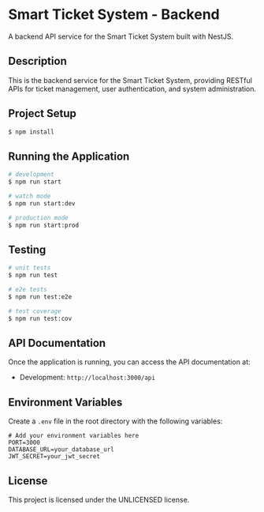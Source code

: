 # Smart Ticket System - Backend

A backend API service for the Smart Ticket System built with NestJS.

## Description

This is the backend service for the Smart Ticket System, providing RESTful APIs for ticket management, user authentication, and system administration.

## Project Setup

```bash
$ npm install
```

## Running the Application

```bash
# development
$ npm run start

# watch mode
$ npm run start:dev

# production mode
$ npm run start:prod
```

## Testing

```bash
# unit tests
$ npm run test

# e2e tests
$ npm run test:e2e

# test coverage
$ npm run test:cov
```

## API Documentation

Once the application is running, you can access the API documentation at:
- Development: `http://localhost:3000/api`

## Environment Variables

Create a `.env` file in the root directory with the following variables:

```env
# Add your environment variables here
PORT=3000
DATABASE_URL=your_database_url
JWT_SECRET=your_jwt_secret
```

## License

This project is licensed under the UNLICENSED license.
